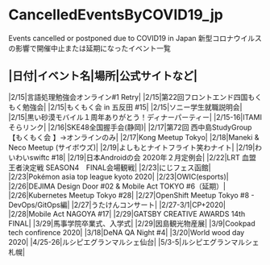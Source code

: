 # CancelledEventsByCOVID19_jp
Events cancelled or postponed due to COVID19 in Japan
新型コロナウイルスの影響で開催中止または延期になったイベント一覧

|日付|イベント名|場所|公式サイトなど|
-----------------------------------
|2/15|言語処理勉強会オンライン#1 Retry|
|2/15|第22回フロントエンド四国もくもく勉強会|
|2/15|もくもく会 in 五反田 #15|
|2/15|ソニー学生就職説明会|
|2/15|黒い砂漠モバイル１周年ありがとう！ディナーパーティー|
|2/15-16|ITAMI そらリンク|
|2/16|SKE48全国握手会(静岡)|
|2/17|第72回 西中島StudyGroup【もくもく会 】→オンラインのみ|
|2/17|Kong Meetup Tokyo|
|2/18|Maneki & Neco Meetup (サイボウズ)|
|2/19|よしもとナイトフライト笑わナイト|
|2/19|わいわいswiftc #18|
|2/19|日本Androidの会 2020年２月定例会|
|2/22|LRT 血盟王者決定戦 SEASON4　FINAL会場観戦|
|2/23|にじフェス函館|
|2/23|Pokémon asia top league kyoto 2020|
|2/23|OWIC(esports)|
|2/26|DEJIMA Design Door #02 & Mobile Act TOKYO #6（延期）|
|2/26|Kubernetes Meetup Tokyo #28|
|2/27|OpenShift Meetup Tokyo #8 - DevOps/GitOps編|
|2/27|うたけんコンサート|
|2/27-3/1|CP+2020|
|2/28|Mobile Act NAGOYA #17|
|2/29|GATSBY CREATIVE AWARDS 14th FINAL|
|3/29|馬事学院卒業式、入学式|
|2/29|因島観光物産展|
|3/9|Cookpad tech confirence 2020|
|3/18|DeNA QA Night #4|
|3/20|World wood day 2020|
|4/25-26|ルシピエグランマルシェ仙台|
|5/3-5|ルシピエグランマルシェ札幌|
